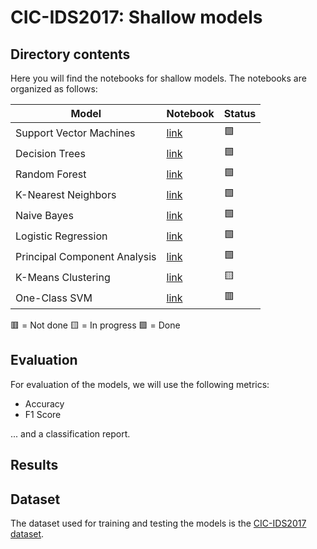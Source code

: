 # CIC-IDS2017: Shallow models

## Directory contents

Here you will find the notebooks for shallow models. The notebooks are organized as follows:

| Model                        | Notebook                                             | Status |
| ---------------------------- | ---------------------------------------------------- | ------ |
| Support Vector Machines      | [link](<./support_vector_machines_(SVM).ipynb>)      | 🟩     |
| Decision Trees               | [link](<./decision_trees_(DT).ipynb>)                | 🟩     |
| Random Forest                | [link](<./random_forest_(RF).ipynb>)                 | 🟩     |
| K-Nearest Neighbors          | [link](<./k-nearest_neighbors_(KNN).ipynb>)          | 🟩     |
| Naive Bayes                  | [link](<./naive_bayes_(NB).ipynb>)                   | 🟩     |
| Logistic Regression          | [link](<./logistic_regression_(LR).ipynb>)           | 🟩     |
| Principal Component Analysis | [link](<./principal_component_analysis_(PCA).ipynb>) | 🟩     |
| K-Means Clustering           | [link](<./k-means_clustering_(KMC).ipynb>)           | 🟨     |
| One-Class SVM                | [link](<./one-class_SVM_(OCSVM).ipynb>)              | 🟥     |

🟥 = Not done
🟨 = In progress
🟩 = Done

## Evaluation

For evaluation of the models, we will use the following metrics:

- Accuracy
- F1 Score

... and a classification report.

## Results

<!-- TO-DO -->

## Dataset

The dataset used for training and testing the models is the [CIC-IDS2017 dataset](https://www.unb.ca/cic/datasets/ids-2017.html).
